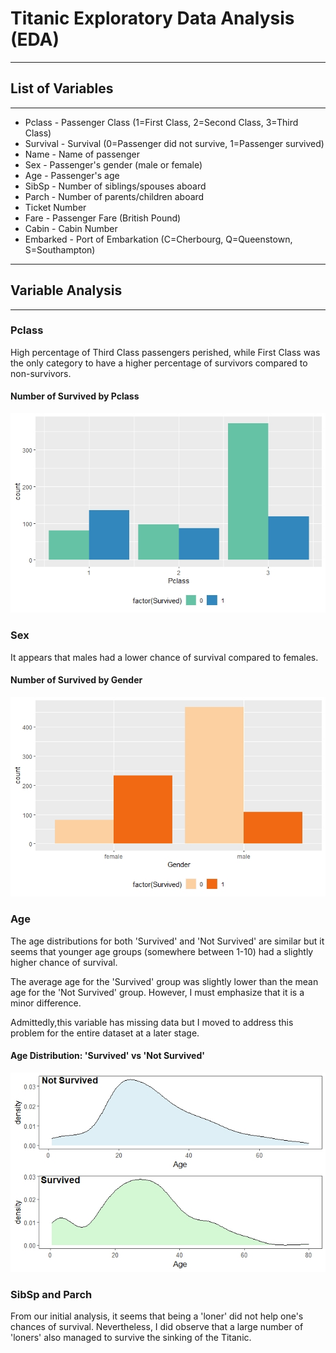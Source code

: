 # Titanic Exploratory Data Analysis (EDA)
-------------------------------------------------------------------------------------------------
## List of Variables ##
-------------------------------------------------------------------------------------------------
- Pclass - Passenger Class (1=First Class, 2=Second Class, 3=Third Class)
- Survival - Survival (0=Passenger did not survive, 1=Passenger survived)
- Name - Name of passenger
- Sex - Passenger's gender (male or female)
- Age - Passenger's age
- SibSp - Number of siblings/spouses aboard
- Parch - Number of parents/children aboard
- Ticket Number
- Fare - Passenger Fare (British Pound)
- Cabin - Cabin Number
- Embarked - Port of Embarkation (C=Cherbourg, Q=Queenstown, S=Southampton)

-------------------------------------------------------------------------------------------------
## Variable Analysis ##
-------------------------------------------------------------------------------------------------
### Pclass ###
High percentage of Third Class passengers perished, while First Class was the only category to
have a higher percentage of survivors compared to non-survivors.

#### Number of Survived by Pclass ####
![](https://github.com/GR8505/Titanic_Exploratory_Analysis/blob/master/Images/Rplot03.jpeg)


### Sex ###
It appears that males had a lower chance of survival compared to females.

#### Number of Survived by Gender ####
![](https://github.com/GR8505/Titanic_Exploratory_Analysis/blob/master/Images/Rplot04.jpeg)


### Age ###
The age distributions for both 'Survived' and 'Not Survived' are similar but it seems that
younger age groups (somewhere between 1-10) had a slightly higher chance of survival.

The average age for the 'Survived' group was slightly lower than the mean age for the 'Not 
Survived' group.  However, I must emphasize that it is a minor difference.

Admittedly,this variable has missing data but I moved to address this problem for the 
entire dataset at a later stage.

#### Age Distribution: 'Survived' vs 'Not Survived'
![](https://github.com/GR8505/Titanic_Exploratory_Analysis/blob/master/Images/Rplot05.jpeg)


### SibSp and Parch ###
From our initial analysis, it seems that being a 'loner' did not help one's chances of
survival.  Nevertheless, I did observe that a large number of 'loners' also managed to
survive the sinking of the Titanic.

